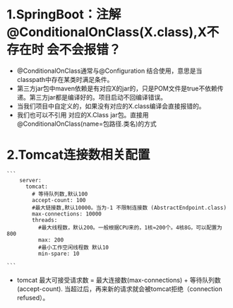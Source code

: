 

# 1.SpringBoot：注解@ConditionalOnClass(X.class),X不存在时 会不会报错？

- @ConditionalOnClass通常与@Configuration 结合使用，意思是当classpath中存在某类时满足条件。
- 第三方jar包中maven依赖是有对应X的jar的，只是POM文件是<optional>true</optional>不依赖传递。第三方jar都是编译好的。项目启动不回编译错误。
- 当我们项目中自定义的，如果没有对应的X.class编译会直接报错的。
- 我们也可以不引用 对应的X.Class jar包。直接用 @ConditionalOnClass(name=包路径.类名)的方式

# 2.Tomcat连接数相关配置

	```
		server:
		  tomcat:
			# 等待队列数,默认100
			accept-count: 100
			#最大链接数,默认10000。当为-1 不限制连接数 (AbstractEndpoint.class)
			max-connections: 10000
			threads:
			  #最大线程数，默认200。一般根据CPU来的，1核≈200个。4核8G，可以配置为800
			  max: 200
			  #最小工作空闲线程数 默认10
			  min-spare: 10
	
	```
+ tomcat 最大可接受请求数 = 最大连接数(max-connections) + 等待队列数(accept-count). 当超过后，再来新的请求就会被tomcat拒绝（connection refused）。



